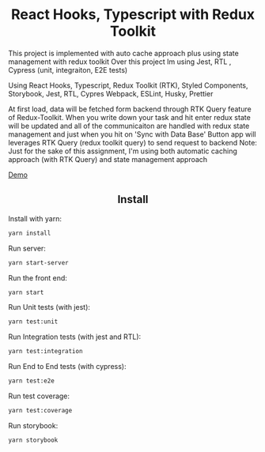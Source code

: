 <div>

  <h1 align="center">React Hooks, Typescript with Redux Toolkit</h1>
  <p>
    This project is implemented with auto cache approach plus using state management with redux toolkit
    Over this project  Im using Jest, RTL , Cypress (unit, integraiton, E2E tests)
  </p>
  <p>
        Using React Hooks, Typescript, Redux Toolkit (RTK), Styled Components, Storybook, Jest, RTL, Cypres
        Webpack, ESLint, Husky, Prettier
  </p>
  <p>
    At first load, data will be fetched form backend through RTK Query feature of Redux-Toolkit.
    When you write down your task and hit enter redux state will be updated and all of the communicaiton are handled with redux state management and just when you hit on 'Sync with Data Base' Button app will leverages RTK Query (redux toolkit query) to send request to backend
    Note: Just for the sake of this assignment, I'm using both automatic caching approach (with RTK Query) and state management approach
  </P>
  <a href="https://mahyarek.site">Demo</a>
</div>

<h2 align="center">Install</h2>

Install with yarn:

```bash
yarn install
```

Run server:

```bash
yarn start-server
```

Run the front end:

```bash
yarn start
```

Run Unit tests (with jest):

```bash
yarn test:unit
```

Run Integration tests (with jest and RTL):

```bash
yarn test:integration
```

Run End to End tests (with cypress):

```bash
yarn test:e2e
```

Run test coverage:

```bash
yarn test:coverage
```

Run storybook:

```bash
yarn storybook
```
